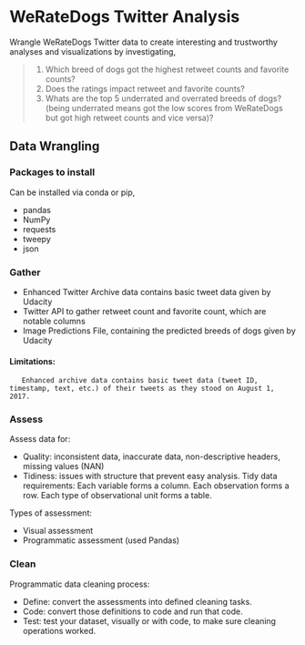 # WeRateDogs Twitter Analysis

Wrangle WeRateDogs Twitter data to create interesting and trustworthy analyses and visualizations by investigating,
> 1. Which breed of dogs got the highest retweet counts and favorite counts?
> 2. Does the ratings impact retweet and favorite counts?
> 3. Whats are the top 5 underrated and overrated breeds of dogs? (being underrated means got the low scores from WeRateDogs but got high retweet counts and vice versa)?

## Data Wrangling

### Packages to install
Can be installed via conda or pip,
- pandas
- NumPy
- requests
- tweepy
- json

### Gather
- Enhanced Twitter Archive data contains basic tweet data given by Udacity
- Twitter API to gather retweet count and favorite count, which are notable columns
- Image Predictions File, containing the predicted breeds of dogs given by Udacity
    
#### Limitations:
       Enhanced archive data contains basic tweet data (tweet ID, timestamp, text, etc.) of their tweets as they stood on August 1, 2017.
       
### Assess
Assess data for:
- Quality: inconsistent data, inaccurate data, non-descriptive headers, missing values (NAN)
- Tidiness: issues with structure that prevent easy analysis. Tidy data requirements: Each variable forms a column. Each observation forms a row. Each type of observational unit forms a table.

Types of assessment:
- Visual assessment
- Programmatic assessment (used Pandas)

### Clean
Programmatic data cleaning process:
- Define: convert the assessments into defined cleaning tasks.
- Code: convert those definitions to code and run that code.
- Test: test your dataset, visually or with code, to make sure cleaning operations worked.
